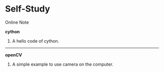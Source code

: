 # Self-Study
Online Note

<b> cython </b>
  1. A hello code of cython.
* * *
<b> openCV </b>
  1. A simple example to use camera on the computer.
